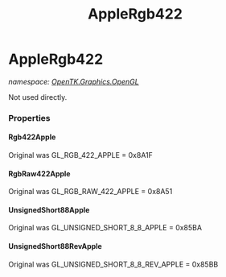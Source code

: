 ﻿---
title: AppleRgb422
---

# AppleRgb422
_namespace: [OpenTK.Graphics.OpenGL](N-OpenTK.Graphics.OpenGL.html)_

Not used directly.



### Properties

#### Rgb422Apple
Original was GL_RGB_422_APPLE = 0x8A1F
#### RgbRaw422Apple
Original was GL_RGB_RAW_422_APPLE = 0x8A51
#### UnsignedShort88Apple
Original was GL_UNSIGNED_SHORT_8_8_APPLE = 0x85BA
#### UnsignedShort88RevApple
Original was GL_UNSIGNED_SHORT_8_8_REV_APPLE = 0x85BB

